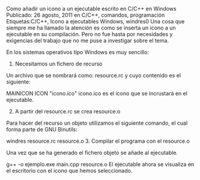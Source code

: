 Como añadir un icono a un ejecutable escrito en C/C++ en Windows
Publicado: 26 agosto, 2011 en C/C++, comandos, programación
Etiquetas:C/C++, Icono a ejecutables Windows, windres0
Una cosa que siempre me ha llamado la atención es como se inserta un icono a un ejecutable en su compilación. Pero no fue hasta por necesidades y exigencias del trabajo que no me puse a investigar sobre el tema.

En los sistemas operativos tipo Windows es muy sencillo:

1. Necesitamos un fichero de recurso

Un archivo que se nombrará como: resource.rc  y cuyo contenido es el siguiente:

MAINICON ICON "icono.ico"
icono.ico es el icono que se incrustará en el ejecutable.

2. A partir del resource.rc se crea resource.o

Para hacer del recurso un objeto utilizamos el siguiente comando, el cual forma  parte de GNU Binutils:

 windres resource.rc resource.o
3. Compilar el programa con el resource.o

Una vez que se ha generado el fichero objeto se añade al ejecutable.

 g++ -o ejemplo.exe main.cpp resource.o
El ejecutable ahora se visualiza en el escritorio con el icono que hemos seleccionado.